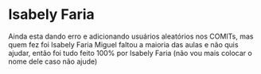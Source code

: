 # Isabely Faria
Ainda esta dando erro e adicionando usuários aleatórios nos COMITs, mas quem fez foi Isabely Faria
Miguel faltou a maioria das aulas e não quis ajudar, então foi tudo feito 100% por Isabely Faria
(não vou mais colocar o nome dele caso não ajude)